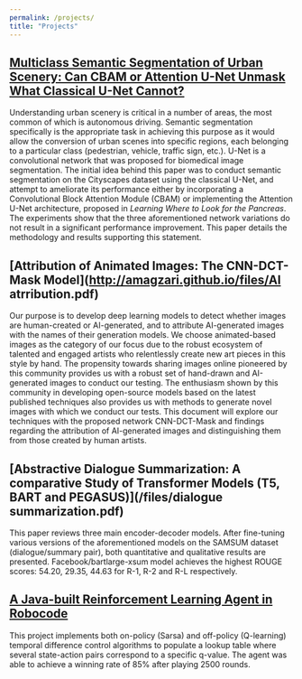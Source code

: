 ```yaml
---
permalink: /projects/
title: "Projects"
---
```


## [Multiclass Semantic Segmentation of Urban Scenery: Can CBAM or Attention U-Net Unmask What Classical U-Net Cannot?](https://github.com/amagzari/Cityscapes-Semantic-Segmentation)

Understanding urban scenery is critical in a number of areas, the most common of which is autonomous driving. Semantic segmentation specifically is the appropriate task in achieving this purpose as it would allow the conversion of urban scenes into specific regions, each belonging to a particular class (pedestrian, vehicle, traffic sign, etc.). U-Net is a convolutional network that was proposed for biomedical image segmentation. The initial idea behind this paper was to conduct semantic segmentation on the Cityscapes dataset using the classical U-Net, and attempt to ameliorate its performance either by incorporating a Convolutional Block Attention Module (CBAM) or implementing the Attention U-Net architecture, proposed in *Learning Where to Look for the Pancreas*. The experiments show that the three aforementioned network variations do not result in a significant performance improvement. This paper details the methodology and results supporting this statement. 

## [Attribution of Animated Images: The CNN-DCT-Mask Model](http://amagzari.github.io/files/AI atrribution.pdf) 

Our purpose is to develop deep learning models to detect whether images are human-created or AI-generated, and to attribute AI-generated images with the names of their generation models. We choose animated-based images as the category of our focus due to the robust ecosystem of talented and engaged artists who relentlessly create new art pieces in this style by hand. The propensity towards sharing images online pioneered by this community provides us with a robust set of hand-drawn and AI-generated images to conduct our testing. The enthusiasm shown by this community in developing open-source models based on the latest published techniques also provides us with methods to generate novel images with which we conduct our tests. This document will explore our techniques with the proposed network CNN-DCT-Mask and findings regarding the attribution of AI-generated images and distinguishing them from those created by human artists.

## [Abstractive Dialogue Summarization: A comparative Study of Transformer Models (T5, BART and PEGASUS)](/files/dialogue summarization.pdf) 

This paper reviews three main encoder-decoder models. After fine-tuning various versions of the aforementioned models on the SAMSUM dataset (dialogue/summary pair), both quantitative and qualitative results are presented. Facebook/bartlarge-xsum model achieves the highest ROUGE scores: 54.20, 29.35, 44.63 for R-1, R-2 and R-L respectively.

## [A Java-built Reinforcement Learning Agent in Robocode](http://amagzari.github.io/files/robocode.pdf) 

This project implements both on-policy (Sarsa) and off-policy (Q-learning) temporal difference control algorithms to populate a lookup table where several state-action pairs correspond to a specific q-value. The agent was able to achieve a winning rate of 85% after playing 2500 rounds.
